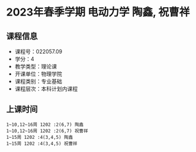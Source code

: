 # 2023年春季学期 电动力学 陶鑫, 祝曹祥






## 课程信息

- 课程号：022057.09
- 学分：4
- 教学类型：理论课
- 开课单位：物理学院
- 课程类别：专业基础
- 课程层次：本科计划内课程

## 上课时间

```
1~10,12~16周 1202 :2(6,7) 陶鑫
1~10,12~16周 1202 :2(6,7) 祝曹祥
1~15周 1202 :4(3,4,5) 陶鑫
1~15周 1202 :4(3,4,5) 祝曹祥
```

